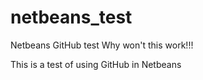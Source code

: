 # netbeans_test
Netbeans GitHub test
Why won't this work!!!

This is a test of using GitHub in Netbeans
